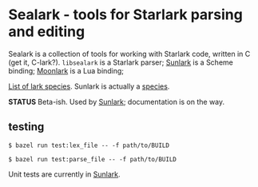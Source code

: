 # Sealark - tools for Starlark parsing and editing
Sealark is a collection of tools for working with Starlark code,
written in C (get it, C-lark?). `libsealark` is a Starlark parser;
[Sunlark](https://github.com/obazl/sunlark) is a Scheme binding;
[Moonlark](https://github.com/obazl/moonlark) is a Lua binding;

[List of lark species](https://en.wikipedia.org/wiki/List_of_lark_species). Sunlark is actually a [species](https://en.wikipedia.org/wiki/Sun_lark).

**STATUS** Beta-ish. Used by
[Sunlark](https://github.com/obazl/sunlark); documentation is on the
way.

## testing

```
$ bazel run test:lex_file -- -f path/to/BUILD
```

```
$ bazel run test:parse_file -- -f path/to/BUILD
```

Unit tests are currently in [Sunlark](https://github.com/obazl/sunlark/tree/main/test/unit/sunlark).
